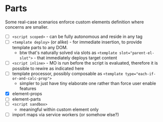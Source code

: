 # Parts

Some real-case scenarios enforce custom elements definition where concerns are smaller.

* [ ] `<script scoped>` - can be fully autonomous and reside in any tag
* [ ] `<template deploy>` (or alike) - for immediate insertion, to provide template parts to any DOM.
  * btw that's naturally solved via slots as `<template slot="parent-el-slot">` - that immediately deploys target content
* [ ] `<script inline>` - MO is run before the script is evaluated, therefore it is possible to rewire as indicated here
* [ ] template processor, possibly composable as `<template type="each-if-or-and-calc-prop">`
  - simpler to just have tiny elaborate one rather than force user enable features
* [x] element-props
* [ ] element-parts
* [ ] `<script sandbox>`
  - meaningful within custom element only
* [ ] import maps via service workers (or somehow else?)
